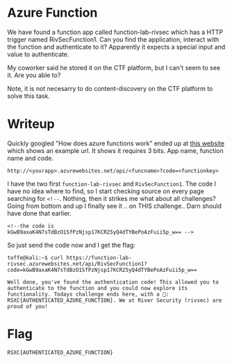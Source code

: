 # Azure Function

We have found a function app called function-lab-rivsec which has a HTTP trigger named RivSecFunction1. Can you find the application, interact with the function and authenticate to it? Apparently it expects a special input and value to authenticate.

My coworker said he stored it on the CTF platform, but I can't seem to see it. Are you able to?

Note, it is not necesarry to do content-discovery on the CTF platform to solve this task.

# Writeup

Quickly googled "How does azure functions work" ended up at [this website](https://learn.microsoft.com/en-us/azure/azure-functions/functions-create-serverless-api) which shows an example url. It shows it requires 3 bits. App name, function name and code.

```
http://<yourapp>.azurewebsites.net/api/<funcname>?code=<functionkey>
```

I have the two first `function-lab-rivsec` and `RivSecFunction1`. The code I have no idea where to find, so I start checking source on every page searching for `<!--`. Nothing, then it strikes me what about all challenges? Going from bottom and up I finally see it .. on THIS challenge.. Darn should have done that earlier.

```
<!--the code is kGwB9axaK4N7sTdBzO1SfPzNjsp17KCR25yQ4dTYBePoAzFuii5p_w== -->
```

So just send the code now and I get the flag:

```console
toffe@kali:~$ curl https://function-lab-rivsec.azurewebsites.net/api/RivSecFunction1?code=kGwB9axaK4N7sTdBzO1SfPzNjsp17KCR25yQ4dTYBePoAzFuii5p_w== 

Well done, you've found the authentication code! This allowed you to authenticate to the function and you could now explore its functionality. Todays challenge ends here, with a 🚩: RSXC{AUTHENTICATED_AZURE_FUNCTION}. We at River Security (rivsec) are proud of you!
```

# Flag

```
RSXC{AUTHENTICATED_AZURE_FUNCTION}
```